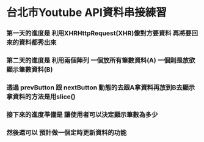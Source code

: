 # 台北市Youtube API資料串接練習
### 第一天的進度是 利用XHRHttpRequest(XHR)像對方要資料 再將要回來的資料都秀出來
### 
### 第二天的進度是 利用兩個陣列 一個放所有筆數資料(A) 一個則是放欲顯示筆數資料(B)
### 透過 prevButton 跟 nextButton 動態的去跟A拿資料再放到B去顯示 拿資料的方法是用slice()
###
### 接下來的進度準備是 讓使用者可以決定顯示筆數為多少
### 然後還可以 預計做一個定時更新資料的功能

